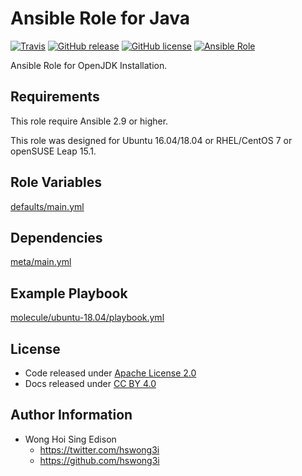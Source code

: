 # Ansible Role for Java

[![Travis](https://img.shields.io/travis/alvistack/ansible-role-java.svg)](https://travis-ci.org/alvistack/ansible-role-java)
[![GitHub release](https://img.shields.io/github/release/alvistack/ansible-role-java.svg)](https://github.com/alvistack/ansible-role-java)
[![GitHub license](https://img.shields.io/github/license/alvistack/ansible-role-java.svg)](https://github.com/alvistack/ansible-role-java/blob/master/LICENSE)
[![Ansible Role](https://img.shields.io/badge/galaxy-alvistack.java-blue.svg)](https://galaxy.ansible.com/alvistack/java)

Ansible Role for OpenJDK Installation.

## Requirements

This role require Ansible 2.9 or higher.

This role was designed for Ubuntu 16.04/18.04 or RHEL/CentOS 7 or openSUSE Leap 15.1.

## Role Variables

[defaults/main.yml](defaults/main.yml)

## Dependencies

[meta/main.yml](meta/main.yml)

## Example Playbook

[molecule/ubuntu-18.04/playbook.yml](molecule/ubuntu-18.04/playbook.yml)

## License

  - Code released under [Apache License 2.0](LICENSE)
  - Docs released under [CC BY 4.0](http://creativecommons.org/licenses/by/4.0/)

## Author Information

  - Wong Hoi Sing Edison
      - <https://twitter.com/hswong3i>
      - <https://github.com/hswong3i>

